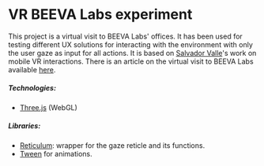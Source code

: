 # VR BEEVA Labs experiment

This project is a virtual visit to BEEVA Labs' offices. It has been used for testing different UX solutions for interacting with the environment with only the user gaze as input for all actions. It is based on [Salvador Valle](https://medium.com/@salvador.valle_71154)'s work on mobile VR interactions. There is an article on the virtual visit to BEEVA Labs available [here](https://labs.beeva.com/a-virtual-visit-to-beeva-labs-6fe3f6add065).

##### Technologies:
- [Three.js](https://threejs.org/) (WebGL)
##### Libraries:
- [Reticulum](https://github.com/skezo/Reticulum): wrapper for the gaze reticle and its functions.
- [Tween](https://github.com/tweenjs/tween.js/) for animations.